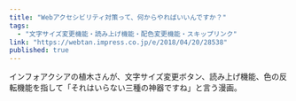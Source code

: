 ```yaml
---
title: "Webアクセシビリティ対策って、何からやればいいんですか？"
tags:
  - "文字サイズ変更機能・読み上げ機能・配色変更機能・スキップリンク"
link: "https://webtan.impress.co.jp/e/2018/04/20/28538"
published: true
---
```


インフォアクシアの植木さんが、文字サイズ変更ボタン、読み上げ機能、色の反転機能を指して「それはいらない三種の神器ですね」と言う漫画。
